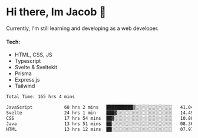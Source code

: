 # Hi there, Im Jacob 👋
Currently, I'm still learning and developing as a web developer.

#### Tech:
- HTML, CSS, JS
- Typescript
- Svelte & Sveltekit
- Prisma
- Express.js
- Tailwind

<!--START_SECTION:waka-->

```txt
Total Time: 165 hrs 4 mins

JavaScript            68 hrs 2 mins   ██████████▒░░░░░░░░░░░░░░   41.04 %
Svelte                24 hrs 1 min    ███▓░░░░░░░░░░░░░░░░░░░░░   14.49 %
CSS                   17 hrs 54 mins  ██▓░░░░░░░░░░░░░░░░░░░░░░   10.80 %
Java                  13 hrs 51 mins  ██░░░░░░░░░░░░░░░░░░░░░░░   08.36 %
HTML                  13 hrs 12 mins  ██░░░░░░░░░░░░░░░░░░░░░░░   07.97 %
```

<!--END_SECTION:waka-->
